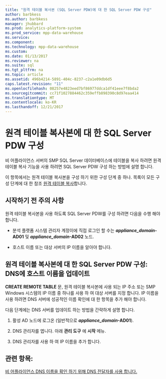 ```yaml
---
title: "원격 테이블 복사본 (SQL Server PDW)에 대 한 SQL Server PDW 구성"
author: barbkess
ms.author: barbkess
manager: jhubbard
ms.prod: analytics-platform-system
ms.prod_service: mpp-data-warehouse
ms.service: 
ms.component: 
ms.technology: mpp-data-warehouse
ms.custom: 
ms.date: 01/13/2017
ms.reviewer: na
ms.suite: sql
ms.tgt_pltfrm: na
ms.topic: article
ms.assetid: 496b4214-5891-404c-8237-c2a1e09db6d5
caps.latest.revision: "11"
ms.openlocfilehash: 08257e4823eed7bf86977ddca1df41eee7f8bda2
ms.sourcegitcommit: cc71f1027884462c359effb898390c8d97eaa414
ms.translationtype: MT
ms.contentlocale: ko-KR
ms.lasthandoff: 12/21/2017
---
```

# <a name="configure-sql-server-pdw-for-remote-table-copies"></a>원격 테이블 복사본에 대 한 SQL Server PDW 구성
비 어플라이언스 서버의 SMP SQL Server 데이터베이스에 테이블을 복사 하려면 원격 테이블 복사 기능을 사용 하려면 SQL Server PDW 구성 하는 방법에 설명 합니다.  
  
이 항목에서는 원격 테이블 복사본을 구성 하기 위한 구성 단계 중 하나. 목록이 모든 구성 단계에 대 한 참조 [원격 테이블 복사](remote-table-copy.md)합니다.  
  
## <a name="before-you-begin"></a>시작하기 전 주의 사항  
원격 테이블 복사본을 사용 하도록 SQL Server PDW를 구성 하려면 다음을 수행 해야 합니다.  
  
-   분석 플랫폼 시스템 관리자 계정이에 직접 로그인 할 수는  ***appliance_domain*-AD01** 및  ***appliance_domain*-AD02** 노드.  
  
-   호스트 이름 또는 대상 서버의 IP 이름을 알아야 합니다.  
  
## <a name="HowToPDW"></a>원격 테이블 복사본에 대 한 SQL Server PDW 구성: DNS에 호스트 이름을 업데이트  
**CREATE REMOTE TABLE** 문, 원격 테이블 복사본에 사용 되는 IP 주소 또는 SMP Windows 시스템의 IP 이름 중 하나를 사용 하 여 대상 서버를 지정 합니다. IP 이름을 사용 하려면 DNS 서버에 성공적인 이름 확인에 대 한 항목을 추가 해야 합니다.  
  
다음 단계에는 DNS 서버를 업데이트 하는 방법을 간략하게 설명 합니다.  
  
1.  활성 AD 노드에 로그온 (일반적으로  ***appliance_domain*-AD01**).  
  
2.  DNS 관리자를 엽니다. 아래 **관리 도구** 에 **시작** 메뉴.  
  
3.  DNS 관리자를 사용 하 여 IP 이름을 추가 합니다.  
  
## <a name="see-also"></a>관련 항목:  
<!-- MISSING LINKS 
[Common Metadata Query Examples &#40;SQL Server PDW&#41;](../sqlpdw/common-metadata-query-examples-sql-server-pdw.md)  
-->
[비 어플라이언스 DNS 이름을 확인 하기 위해 DNS 전달자를 사용 합니다.](use-a-dns-forwarder-to-resolve-non-appliance-dns-names.md)  
<!-- MISSING LINKS 
[Security - Configure Domain Trusts &#40;SQL Server PDW&#41;](../sqlpdw/security-configure-domain-trusts-sql-server-pdw.md)  
-->
  
